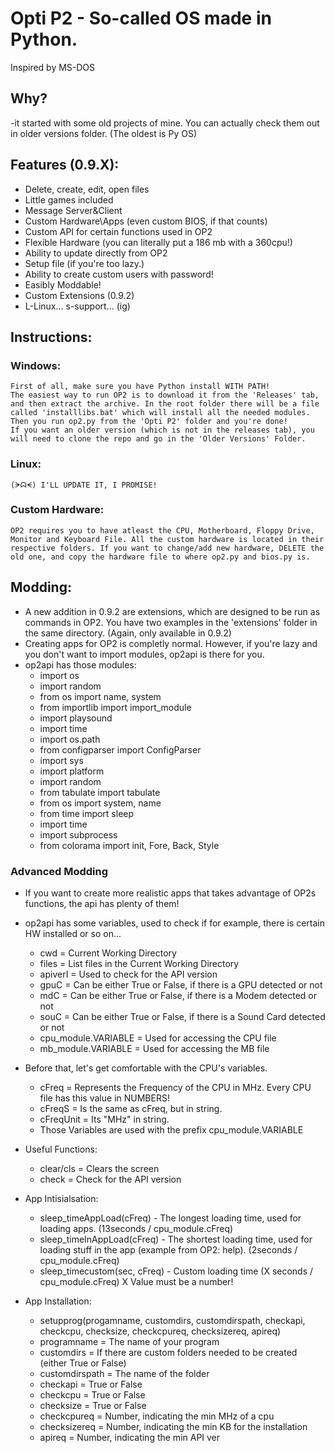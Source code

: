 # Opti P2 - So-called OS made in Python.
Inspired by MS-DOS

## Why?
-it started with some old projects of mine. You can actually check them out in older versions folder. (The oldest is Py OS)

## Features (0.9.X):
* Delete, create, edit, open files
* Little games included
* Message Server&Client
* Custom Hardware\Apps (even custom BIOS, if that counts)
* Custom API for certain functions used in OP2
* Flexible Hardware (you can literally put a 186 mb with a 360cpu!)
* Ability to update directly from OP2
* Setup file (if you're too lazy.)
* Ability to create custom users with password!
* Easibly Moddable!
* Custom Extensions (0.9.2)
* L-Linux... s-support... (ig)

## Instructions:
### Windows:
	First of all, make sure you have Python install WITH PATH!
	The easiest way to run OP2 is to download it from the 'Releases' tab, and then extract the archive. In the root folder there will be a file called 'installlibs.bat' which will install all the needed modules. Then you run op2.py from the 'Opti P2' folder and you're done!
	If you want an older version (which is not in the releases tab), you will need to clone the repo and go in the 'Older Versions' Folder.

### Linux:
	(ᗒᗣᗕ) I'LL UPDATE IT, I PROMISE!

### Custom Hardware:
	OP2 requires you to have atleast the CPU, Motherboard, Floppy Drive, Monitor and Keyboard File. All the custom hardware is located in their respective folders. If you want to change/add new hardware, DELETE the old one, and copy the hardware file to where op2.py and bios.py is.

## Modding:
* A new addition in 0.9.2 are extensions, which are designed to be run as commands in OP2. You have two examples in the 'extensions' folder in the same directory. (Again, only available in 0.9.2)
* Creating apps for OP2 is completly normal. However, if you're lazy and you don't want to import modules, op2api is there for you.
* op2api has those modules:
	* import os
	* import random
	* from os import name, system
	* from importlib import import_module
	* import playsound
	* import time
	* import os.path
	* from configparser import ConfigParser
	* import sys
	* import platform
	* import random
	* from tabulate import tabulate
	* from os import system, name
	* from time import sleep
	* import time
	* import subprocess
	* from colorama import init, Fore, Back, Style

### Advanced Modding
* If you want to create more realistic apps that takes advantage of OP2s functions, the api has plenty of them!
* op2api has some variables, used to check if for example, there is certain HW installed or so on...
	* cwd = Current Working Directory
	* files = List files in the Current Working Directory
	* apiverI = Used to check for the API version
	* gpuC = Can be either True or False, if there is a GPU detected or not
	* mdC = Can be either True or False, if there is a Modem detected or not
	* souC = Can be either True or False, if there is a Sound Card detected or not
	* cpu_module.VARIABLE = Used for accessing the CPU file
	* mb_module.VARIABLE = Used for accessing the MB file

* Before that, let's get comfortable with the CPU's variables.
	* cFreq = Represents the Frequency of the CPU in MHz. Every CPU file has this value in NUMBERS!
	* cFreqS = Is the same as cFreq, but in string.
	* cFreqUnit = Its "MHz" in string.
	* Those Variables are used with the prefix cpu_module.VARIABLE

* Useful Functions:
	* clear/cls = Clears the screen
	* check = Check for the API version

* App Intisialsation:
	* sleep_timeAppLoad(cFreq) - The longest loading time, used for loading apps. (13seconds / cpu_module.cFreq)
	* sleep_timeInAppLoad(cFreq) - The shortest loading time, used for loading stuff in the app (example from OP2: help). (2seconds / cpu_module.cFreq)
	* sleep_timecustom(sec, cFreq) - Custom loading time (X seconds / cpu_module.cFreq) X Value must be a number!

* App Installation:
	* setupprog(progamname, customdirs, customdirspath, checkapi, checkcpu, checksize, checkcpureq, checksizereq, apireq)
	* programname = The name of your program
	* customdirs = If there are custom folders needed to be created (either True or False)
	* customdirspath = The name of the folder
	* checkapi = True or False
	* checkcpu = True or False
	* checksize = True or False
	* checkcpureq = Number, indicating the min MHz of a cpu
	* checksizereq = Number, indicating the min KB for the installation
	* apireq = Number, indicating the min API ver
